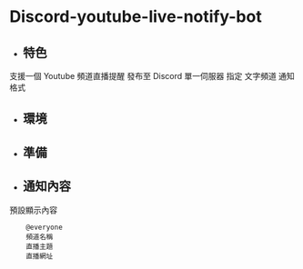 # Discord-youtube-live-notify-bot


* ## 特色
支援一個 Youtube 頻道直播提醒
發布至 Discord 單一伺服器 指定 文字頻道
通知格式

* ## 環境



* ## 準備


* ## 通知內容

預設顯示內容
        
        @everyone
        頻道名稱
        直播主題
        直播網址

